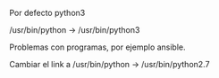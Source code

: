 Por defecto python3

/usr/bin/python -> /usr/bin/python3

Problemas con programas, por ejemplo ansible.

Cambiar el link a
/usr/bin/python -> /usr/bin/python2.7
